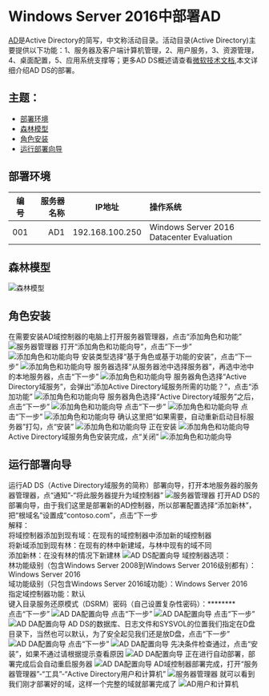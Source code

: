 # Windows Server 2016中部署AD

[AD](https://docs.microsoft.com/zh-cn/windows-server/identity/ad-ds/get-started/virtual-dc/active-directory-domain-services80overview)是Active Directory的简写，中文称活动目录。活动目录(Active Directory)主要提供以下功能：1、服务器及客户端计算机管理，2、用户服务，3、资源管理，4、桌面配置，5、应用系统支撑等；更多AD DS概述请查看[微软技术文档](https://docs.microsoft.com/zh-cn/windows-server/identity/ad-ds/get-started/virtual-dc/active-directory-domain-services-overview),本文详细介绍AD DS的部署。

## 主题：
- [部署环境](#部署环境)
- [森林模型](#森林模型)
- [角色安装](#角色安装)
- [运行部署向导](#运行部署向导)


## 部署环境

| 编号 | 服务器名称 | IP地址 | 操作系统 |
| ---- | -----: | :------: | :-----|
| 001 | AD1 | 192.168.100.250 | Windows Server 2016 Datacenter Evaluation |

## 森林模型

![森林模型](./../../IMGS/AD/AD-model-1.gif)

## 角色安装

在需要安装AD域控制器的电脑上打开服务器管理器，点击“添加角色和功能”
![服务器管理器](./../../IMGS/AD/AD-Deployment-1.png)
打开“添加角色和功能向导”，点击“下一步”
![添加角色和功能向导](./../../IMGS/AD/AD-Deployment-2.png)
安装类型选择“基于角色或基于功能的安装”，点击“下一步”
![添加角色和功能向导](./../../IMGS/AD/AD-Deployment-3.png)
服务器选择“从服务器池中选择服务器”，再选中池中的本地服务器，点击“下一步”
![添加角色和功能向导](./../../IMGS/AD/AD-Deployment-4.png)
服务器角色选择“Active Directory域服务”，会弹出“添加Active Directory域服务所需的功能？”，点击“添加功能”
![添加角色和功能向导](./../../IMGS/AD/AD-Deployment-5.png)
服务器角色选择“Active Directory域服务”之后，点击“下一步”
![添加角色和功能向导](./../../IMGS/AD/AD-Deployment-6.png)
点击“下一步”
![添加角色和功能向导](./../../IMGS/AD/AD-Deployment-7.png)
点击“下一步”
![添加角色和功能向导](./../../IMGS/AD/AD-Deployment-8.png)
确认这里把“如果需要，自动重新启动目标服务器”打勾，点“安装”
![添加角色和功能向导](./../../IMGS/AD/AD-Deployment-9.png)
正在安装
![添加角色和功能向导](./../../IMGS/AD/AD-Deployment-10.png)
Active Directory域服务角色安装完成，点“关闭”
![添加角色和功能向导](./../../IMGS/AD/AD-Deployment-11.png)

## 运行部署向导

运行AD DS（Active Directory域服务的简称）部署向导，打开本地服务器的服务器管理器，点“通知”-“将此服务器提升为域控制器”
![服务器管理器](./../../IMGS/AD/AD-Deployment-12.png)
打开AD DS的部署向导，由于我们这里是部署新的AD控制器，所以部署配置选择“添加新林”，把“根域名”设置成“contoso.com”，点击“下一步 \
解释： \
将域控制器添加到现有域：在现有的域控制器中添加新的域控制器 \
将新域添加到现有林：在现有的林中新建域，与林中现有的域不同 \
添加新林：在没有林的情况下新建林
![AD DS配置向导](./../../IMGS/AD/AD-Deployment-13.png)
域控制器选项： \
林功能级别（包含Windows Server 2008到Windows Server 2016级别都有）：Windows Server 2016 \
域功能级别（只包含Windows Server 2016域功能）：Windows Server 2016 \
指定域控制器功能：默认 \
键入目录服务还原模式（DSRM）密码（自己设置复杂性密码）：******** \
点击“下一步”
![AD DA配置向导](./../../IMGS/AD/AD-Deployment-14.png)
点击“下一步”
![AD DA配置向导](./../../IMGS/AD/AD-Deployment-15.png)
点击“下一步”
![AD DA配置向导](./../../IMGS/AD/AD-Deployment-16.png)
AD DS的数据库、日志文件和SYSVOL的位置我们指定在D盘目录下，当然也可以默认，为了安全起见我们还是放D盘，点击“下一步”
![AD DA配置向导](./../../IMGS/AD/AD-Deployment-17.png)
点击“下一步”
![AD DA配置向导](./../../IMGS/AD/AD-Deployment-18.png)
先决条件检查通过，点击“安装”，如果不通过请根据提示查看原因
![AD DA配置向导](./../../IMGS/AD/AD-Deployment-19.png)
正在进行自动部署，部署完成后会自动重启服务器
![AD DA配置向导](./../../IMGS/AD/AD-Deployment-20.png)
AD域控制器部署完成，打开“服务器管理器”-“工具”-“Active Directory用户和计算机”
![服务器管理器](./../../IMGS/AD/AD-Deployment-21.png)
就可以看到我们刚才部署好的域，这样一个完整的域就部署完成了
![AD用户和计算机](./../../IMGS/AD/AD-Deployment-22.png)